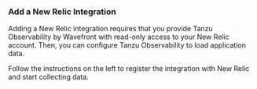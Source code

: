 ### Add a New Relic Integration

Adding a New Relic integration requires that you provide Tanzu Observability by Wavefront with read-only access to your New Relic account. Then, you can configure Tanzu Observability to load application data.

Follow the instructions on the left to register the integration with New Relic and start collecting data.
